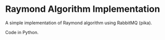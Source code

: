 # Raymond Algorithm Implementation

A simple implementation of Raymond algorithm using RabbitMQ (pika).

Code in Python.
